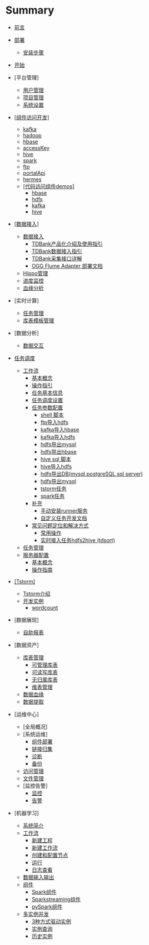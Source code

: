 # Summary

* [前言](README.md)
* [部署](部署/README.md)
  * [安装步骤](部署/TBDS部署.md)
* [开始](开始/README.md)
* \[平台管理\]
  * [用户管理](平台管理/usermanage.md)
  * [项目管理](平台管理/projectmanage.md)
  * [系统设置](平台管理/systemconfig.md)
* [\[组件访问开发\]](zu-jian-fang-wen-kai-53d15d.md)
  * [kafka](组件使用/kafka/kafka.md)
  * [hadoop](组件使用/hadoop/hadoop.md)
  * [hbase](组件使用/hbase/hbase.md)
  * [accessKey](组件使用/accesskey/acckey.md)
  * [hive](组件使用/hive/hive.md)
  * [spark](组件使用/spark/spark.md)
  * [ftp](组件使用/ftpOverHdfs/ftp.md)
  * [portalApi](组件使用/portalApi/portalApi.md)
  * [hermes](组件使用/hermes/hermesapi.md)
  * [\[代码访问组件demos\]](组件使用/kafka/dai-ma-fang-wen-zu-jian-demos.md)
    * [hbase](组件使用/kafka/dai-ma-fang-wen-zu-jian-demos/hbase.md)
    * [hdfs](组件使用/kafka/dai-ma-fang-wen-zu-jian-demos/hdfs.md)
    * [kafka](组件使用/kafka/dai-ma-fang-wen-zu-jian-demos/kafka.md)
    * [hive](组件使用/kafka/dai-ma-fang-wen-zu-jian-demos/hive.md)
* [\[数据接入\]](shu-ju-gong-53825d.md)
  * [数据接入](/数据接入/数据接入/tdbank_intro.md)
    * [TDBank产品化介绍及使用指引](/数据接入/数据接入/tdbank_intro.md)
    * [TDBank数据接入指引](/数据接入/数据接入/tdbank_guide.md)
    * [TDBank采集接口详解](/数据接入/数据接入/tdbank_conf.md)
    * [OGG Flume Adapter 部署文档](/数据接入/数据接入/ogg_flume_adapter.md)
  * [Hippo管理](/数据接入/Hippo管理/hippo_mamage.md)
  * [进度监控](/数据接入/进度监控/progress_monitor.md)
  * [血缘分析](/数据接入/血缘分析/lineage_fenxi.md)
* \[实时计算\]
  * [任务管理](/实时计算/任务管理/task_manage.md)
  * [库表模板管理](/实时计算/库表模板管理/table_model_mamage.md)
* \[数据分析\]
  * [数据交互](shu-ju-fen-67905d.md)
* [任务调度](/workflow/readme.md)
  * [工作流](/workflow/workflow/readme.md)
    * [基本概念](/workflow/workflow/basicConcept.md)
    * [操作指引](/workflow/workflow/guide.md)
    * [任务基本信息](/workflow/workflow/runnerBasicInfo.md)
    * [任务调度设置](/workflow/workflow/runnerCycle.md)
    * [任务参数配置](/workflow/workflow/runners.md)
      * [shell 脚本](/workflow/workflow/runners/shell.md)
      * [ftp导入hdfs](/workflow/workflow/runners/ftp2hdfs.md)
      * [kafka导入hbase](/workflow/workflow/runners/kafka2hbase.md)
      * [kafka导入hdfs](/workflow/workflow/runners/kafka2hdfs.md)
      * [hdfs导出mysql](/workflow/workflow/runners/hdfs2mysql.md)
      * [hdfs导出hbase](/workflow/workflow/runners/hdfs2hbase.md)
      * [hive sql 脚本](/workflow/workflow/runners/hivesql.md)
      * [hive导入hdfs](/workflow/workflow/runners/hive2hdfs.md)
      * [hdfs导出DB\(mysql,postgreSQL,sql server\)](/workflow/workflow/runners/hdfs2db.md)
      * [hdfs导出mysql](/workflow/workflow/runners/hdfs2mysql.md)
      * [tstorm任务](/workflow/workflow/runners/customerTstorm.md)
      * [spark任务](/workflow/workflow/runners/spark.md)
    * [补充](/workflow/workflow/other.md)
      * [手动安装runner服务](/workflow/workflow/more/addrunner.md)
      * [自定义任务开发文档](/workflow/workflow/more/user-defined-dev.md)
    * [常见问题定位和解决方式](/workflow/workflow/qa.md)
      * [常用操作](/workflow/workflow/qa/common_operation.md)
      * [实时接入任务hdfs2hive \(tdsort\)](/workflow/workflow/qa/hdfs2hive_tdsort.md)
  * [任务管理](/workflow/tasks/readme.md)
  * [服务器配置](/workflow/services/readme.md)
    * [基本概念](workflow/services/introduce.md)
    * [操作指南](workflow/services/operation.md)
* [\[Tstorm\]](tstorm.md)
  * [Tstorm介绍](/tstorm/readme.md)
  * [开发实例](/tstorm/demo/readme.md)
    * [wordcount](/tstorm/demo/wordcountTstormDemo.md)
* \[数据展现\]
  * [自助报表](/数据展现/idea.md)
* \[数据资产\]
  * [库表管理](数据资产/库表管理/readme.md)
    * [可管理库表](数据资产/库表管理/manage_table.md)
    * [可读写库表](数据资产/库表管理/rw_table.md)
    * [无归属库表](数据资产/库表管理/nobelong_table.md)
    * [维表管理](数据资产/库表管理/meta_table.md)
  * [数据血缘](数据资产/数据血缘/lineage.md)
  * [数据提取](数据资产/数据提取/readme.md)
* \[运维中心\]
  * [全局概况]
  * [系统运维]
    * [组件部署](平台运维/组件部署/文档.md)
    * [链接归集](平台运维/链接归集/links.md)
    * [诊断](平台运维/诊断/诊断.md)
    * [备份](平台运维/备份/backup.md)
  * [访问管理](数据治理/数据权限/数据权限.md)
  * [文件管理](平台运维/文件管理/文件管理.md)
  * [监控告警]
    * [监控](平台运维/监控指标/document.md)
    * [告警](平台运维/诊断/gao-8b665d.md)

* \[机器学习\]
  * [系统简介](/机器学习/README.md)
  * [工作流](/机器学习/gong-zuo-liu.md)
    * [新建工程](/机器学习/new_project.md)
    * [新建工作流](/机器学习/new_workflow.md)
    * [创建和配置节点](/机器学习/config_parameter.md)
    * [运行](/机器学习/run.md)
    * [日志查看](/机器学习/log_view.md)
  * [数据输入输出](/机器学习/dataset.md)
  * [组件](/机器学习/zu-jian.md)
    * [Spark组件](/机器学习/spark.md)
    * [Sparkstreaming组件](/机器学习/spark-streaming.md)
    * [pySpark组件](/机器学习/pyspark.md)
  * [多实例并发](/机器学习/duo-shi-li-bing-fa.md)
    * [3种方式驱动实例](/机器学习/multiple_drive.md)
    * [实例查询](/机器学习/instanceview.md)
    * [历史实例](/机器学习/history_instance.md)
